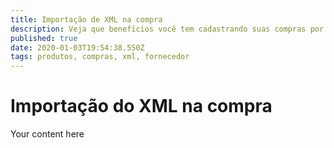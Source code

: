 ```yaml
---
title: Importação de XML na compra
description: Veja que benefícios você tem cadastrando suas compras por meio da importação do XML
published: true
date: 2020-01-03T19:54:38.550Z
tags: produtos, compras, xml, fornecedor
---
```


# Importação do XML na compra

Your content here
